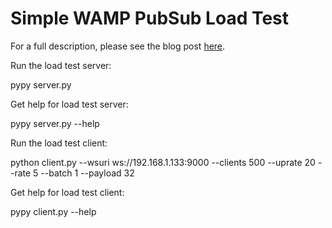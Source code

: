 # Simple WAMP PubSub Load Test

For a full description, please see the blog post [here](http://tavendo.com/blog/post/autobahn-pi-benchmark/).

Run the load test server:

   pypy server.py

Get help for load test server:

   pypy server.py --help

Run the load test client:

   python client.py --wsuri ws://192.168.1.133:9000 --clients 500 --uprate 20 --rate 5 --batch 1 --payload 32

Get help for load test client:

   pypy client.py --help
